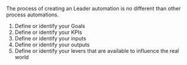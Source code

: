 The process of creating an Leader automation is no different than other process automations.

1. Define or identify your Goals
2. Define or identify your KPIs
3. Define or identify your inputs
4. Define or identify your outputs
5. Define or identify your levers that are available to influence the real world

